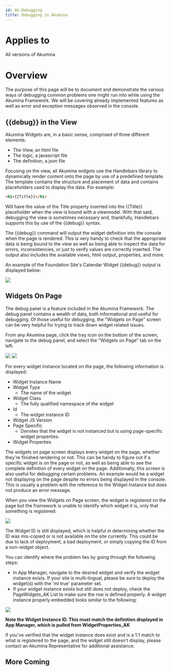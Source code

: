 ```yaml
---
id: Ak-Debugging
title: Debugging in Akumina
---
```


# Applies to
All versions of Akumina

# Overview

The purpose of this page will be to document and demonstrate the various ways of debugging common problems one might run into while using the Akumina Framework. We will be covering already implemented features as well as error and exception messages observed in the console.


## {{debug}} in the View

Akumina Widgets are, in a basic sense, comprised of three different elements:

* The View, an html file
* The logic, a javascript file
* The definition, a json file

Focusing on the view, all Akumina widgets use the Handlebars library to dynamically render content onto the page by use of a predefined template. The template contains the structure and placement of data and contains placeholders used to display the data. For example:

```html
<h1>{{Title}}</h1>
```

Will have the value of the Title property inserted into the {{Title}} placeholder when the view is bound with a viewmodel. With that said, debugging the view is sometimes necessary and, thankfully, Handlebars supports this by use of the {{debug}} syntax.

The {{debug}} command will output the widget definition into the console when the page is rendered. This is very handy to check that the appropriate data is being bound to the view as well as being able to inspect the data for errors, inconsistencies, or just to verify values are correctly inserted. The output also includes the available views, html output, properties, and more.

An example of the Foundation Site's Calendar Widget {{debug}} output is displayed below:

![](https://akuminadownloads.blob.core.windows.net/wiki/AkuminaDev/viewdebugcalendarsnapshot.PNG)


## Widgets On Page

The debug panel is a feature included in the Akumina Framework. The debug panel contains a wealth of data, both informational and useful for debugging. Of those useful for debugging, the "Widgets on Page" screen can be very helpful for trying to track down widget related issues.

From any Akumina page, click the tray icon on the bottom of the screen, navigate to the debug panel, and select the "Widgets on Page" tab on the left:

![](https://akuminadownloads.blob.core.windows.net/wiki/AkuminaDev/aktraydebugpanel.PNG)
![](https://akuminadownloads.blob.core.windows.net/wiki/AkuminaDev/debugpanelwidgetsonpage.PNG)

For every widget instance located on the page, the following information is displayed:

* Widget Instance Name
* Widget Type
    * The name of the widget
* Widget Class
    * The fully qualified namespace of the widget
* Id
    * The widget instance ID
* Widget JS Version
* Page Specific
    * Denotes that the widget is not instanced but is using page-specific widget properties.
* Widget Properties

The widgets on page screen displays every widget on the page, whether they're finished rendering or not. This can be handy to figure out if a specific widget is on the page or not, as well as being able to see the complete definition of every widget on the page.
Additionally, this screen is also useful for debugging certain problems. An example would be a widget not displaying on the page despite no errors being displayed in the console. This is usually a problem with the reference to the Widget Instance but does not produce an error message.

When you view the Widgets on Page screen, the widget is registered on the page but the framework is unable to identify which widget it is, only that something is registered:

![](https://akuminadownloads.blob.core.windows.net/wiki/AkuminaDev/akdebugging_missingwidget.PNG)

The Widget ID is still displayed, which is helpful in determining whether the ID was mis-copied or is not available on the site currently. This could be due to lack of deployment, a bad deployment, or simply copying the ID from a non-widget object.

You can identify where the problem lies by going through the following steps:

* In App Manager, navigate to the desired widget and verify the widget instance exists. If your site is multi-lingual, please be sure to deploy the widget(s) with the 'ml true' parameter set.
* If your widget instance exists but still does not deploy, check the PageWidgets_AK List to make sure the row is defined properly. A widget instance properly embedded looks similar to the following:

![](https://akuminadownloads.blob.core.windows.net/wiki/AkuminaDev/pagewidgetsakexample.PNG)

**Note the Widget Instance ID. This must match the definition displayed in App Manager, which is pulled from WidgetProperties_AK**

If you've verified that the widget instance does exist and is a 1:1 match to what is registered to the page, and the widget still doesn't display, please contact an Akumina Representative for additional assistance.

## More Coming